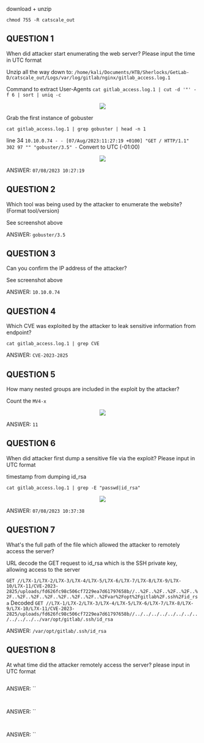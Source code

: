 
download + unzip

`chmod 755 -R catscale_out`

## QUESTION 1
When did attacker start enumerating the web server? Please input the time in UTC format

Unzip all the way down to:
`/home/kali/Documents/HTB/Sherlocks/GetLab-D/catscale_out/Logs/var/log/gitlab/nginx/gitlab_access.log.1`

Command to extract User-Agents
`cat gitlab_access.log.1 | cut -d '"' -f 6 | sort | uniq -c`

<p align="center"><img src="https://github.com/user-attachments/assets/1ba86918-97c9-4b3d-a8ad-ecc5c1ca37d5"></p>

Grab the first instance of gobuster
```
cat gitlab_access.log.1 | grep gobuster | head -n 1
  ```

line 34
`10.10.0.74 - - [07/Aug/2023:11:27:19 +0100] "GET / HTTP/1.1" 302 97 "" "gobuster/3.5" -`
Convert to UTC (-01:00)

<p align="center"><img src="https://github.com/user-attachments/assets/3bd73a9a-3438-44fa-9673-e05ce3d83e01"></p>

ANSWER: `07/08/2023 10:27:19`


## QUESTION 2
Which tool was being used by the attacker to enumerate the website? (Format tool/version)

See screenshot above

ANSWER: `gobuster/3.5`


## QUESTION 3
Can you confirm the IP address of the attacker?

See screenshot above

ANSWER: `10.10.0.74`


## QUESTION 4
Which CVE was exploited by the attacker to leak sensitive information from endpoint?

```
cat gitlab_access.log.1 | grep CVE
  ```

ANSWER: `CVE-2023-2825`


## QUESTION 5
How many nested groups are included in the exploit by the attacker?

Count the `MV4-x`

<p align="center"><img src="https://github.com/user-attachments/assets/9bd3aa2a-010b-45f5-a1e5-2e1c9f823837"></p>


ANSWER: `11`


## QUESTION 6
When did attacker first dump a sensitive file via the exploit? Please input in UTC format

timestamp from dumping id_rsa

```
cat gitlab_access.log.1 | grep -E "passwd|id_rsa"
  ```

<p align="center"><img src="https://github.com/user-attachments/assets/4453e44a-6276-493b-b395-ff8017142737"></p>


ANSWER: `07/08/2023 10:37:38`


## QUESTION 7
What's the full path of the file which allowed the attacker to remotely access the server?

URL decode the GET request to id_rsa which is the SSH private key, allowing access to the server

`GET //L7X-1/L7X-2/L7X-3/L7X-4/L7X-5/L7X-6/L7X-7/L7X-8/L7X-9/L7X-10/L7X-11/CVE-2023-2825/uploads/fd626fc98c506cf7229ea7d61797658b//..%2F..%2F..%2F..%2F..%2F..%2F..%2F..%2F..%2F..%2F..%2F..%2Fvar%2Fopt%2Fgitlab%2F.ssh%2Fid_rsa`
Decoded
`GET //L7X-1/L7X-2/L7X-3/L7X-4/L7X-5/L7X-6/L7X-7/L7X-8/L7X-9/L7X-10/L7X-11/CVE-2023-2825/uploads/fd626fc98c506cf7229ea7d61797658b//../../../../../../../../../../../../var/opt/gitlab/.ssh/id_rsa`

ANSWER: `/var/opt/gitlab/.ssh/id_rsa`


## QUESTION 8
At what time did the attacker remotely access the server? please input in UTC format


```

  ```
ANSWER: ``


## 

```

  ```
ANSWER: ``


## 

```

  ```
ANSWER: ``


